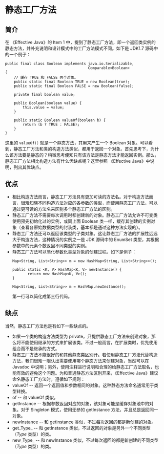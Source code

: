 # 静态工厂方法

## 简介
在 《Effective Java》的 Item 1 中，提到了静态工厂方法，即一个返回类实例的静态方法，并补充说明和设计模式中的工厂方法模式不同。如下是 JDK1.7 源码中的一个例子：

```
public final class Boolean implements java.io.Serializable,
                                      Comparable<Boolean>
{
    // 缓存 TRUE 和 FALSE 两个对象。
    public static final Boolean TRUE = new Boolean(true);
    public static final Boolean FALSE = new Boolean(false);
 
    private final boolean value;

    public Boolean(boolean value) {
        this.value = value;
    }
 
    public static Boolean valueOf(boolean b) {
        return (b ? TRUE : FALSE);
    }
}
```

这里的 `valueOf()` 就是一个静态方法，其用来产生一个 Boolean 对象。可以看到，静态工厂方法和类的构造方法类似，都用于返回一个对象。首先思考下，为什么该方法要是静态的？稍微思考便知只有该方法是静态方法才能返回实例。那么，静态工厂方法相比构造方法有什么优缺点呢？这里参照 《Effective Java》中说明，列出其优缺点。

## 优点
- 相比构造方法而言，静态工厂方法具有更加可读的方法名。对于构造方法而言，很难知晓不同构造方法对应的各参数的类型，而使用静态工厂方法，可以通过更可读的方法名来区别多个静态工厂方法的区别。
- 静态工厂方法不需要每次调用时都创建新的对象。静态工厂方法允许不可变类使用预先初始化过的实例，或同上面 Boolean 类一样，缓存其创建的实例对象（查看各原始数据类型的封装类，基本都是通过这种方法实现的）。
- 静态工厂方法还可以返回该类型的子类对象。这让静态工厂方法的扩展性远远大于构造方法，这种情况的实例之一是 JDK 源码中的 EnumSet 类型，其根据参数中的元素个数返回不同类型的实例。
- 静态工厂方法可以简化参数化类型对象的创建过程。如下是例子：
  ```
  Map<String, List<String>> m = new HashMap<String, List<String>>();
  
  public static <K, V> HashMap<K, V> newInstance() {
         return new HashMap<K, V>();
  }
  
  Map<String, List<String>> m = HashMap.newInstance();
  ```
  第一行可以简化成第三行代码。

## 缺点
当然，静态工厂方法也是有如下一些缺点的。	
- 如果一个类的构造方法类型为 private，只提供静态工厂方法来创建对象，那么将不能使用继承的方式来扩展该类。不过一般而言，在扩展类时，优先使用组合而不是继承的方式。
- 静态工厂方法不能很好的和其他静态类区别开。若使用静态工厂方法代替构造方法，我们很难一眼认出需要使用哪个静态方法来创建对象，当然可以在 Javadoc 中说明；另外，使用注释进行说明和合理的给静态工厂方法取名，也能有效的避免这个问题。为和普通静态方法区别开来，《Effective Java》建议命名静态工厂方法时，遵循如下规则：
 - valueOf -- 返回一个返回值和参数相同的对象。这种静态方法命名通常用于类型转换。
 - of -- 和 valueOf 类似。
 - getInstance -- 根据参数返回对应的对象，该对象可能是缓存对象池中的对象。对于 Singleton 模式，使用无参的 getInstance 方法，并且总是返回同一对象。
 - newInstance -- 和 getInstance 类似，不过每次返回的都是新创建的对象。
 - get\_Type_ -- 和 getInstance 类似，不过返回的对象是另外一个不同类型（_Type_ 类型）的类。
 - new\_Type_ -- 和 newInstance 类似，不过每次返回的都是新创建的不同类型（_Type_ 类型）的类。



 

